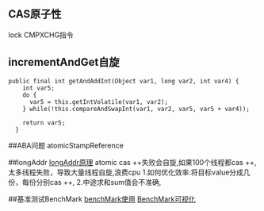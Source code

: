 ## CAS原子性
lock CMPXCHG指令

## incrementAndGet自旋
```
public final int getAndAddInt(Object var1, long var2, int var4) {
    int var5;
    do {
      var5 = this.getIntVolatile(var1, var2);
    } while(!this.compareAndSwapInt(var1, var2, var5, var5 + var4));

    return var5;
  }

```

##ABA问题
atomicStampReference


##longAddr
[longAddr原理](https://juejin.cn/post/6844904155061075975)
atomic cas ++失败会自旋,如果100个线程都cas ++,太多线程失败，导致大量线程自旋,浪费cpu
1.如何优化效率:将目标value分成几份，每份分别cas ++,
2.中途求和sum值会不准确,

##基准测试BenchMark
[benchMark使用](https://blog.csdn.net/adalf90/article/details/86260402)
[BenchMark可视化](http://deepoove.com/jmh-visual-chart/)

